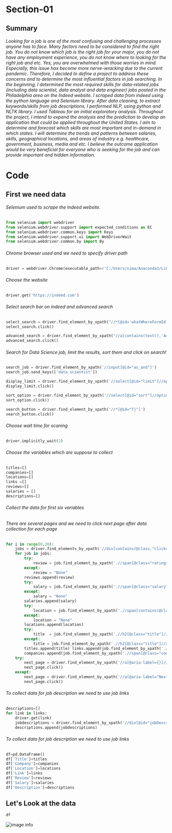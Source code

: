 # Section-01

## Summary
###### Looking for a job is one of the most confusing and challenging processes anyone has to face. Many factors need to be considered to find the right job. You do not know which job is the right job for your major, you do not have any employment experience, you do not know where to looking for the right job and etc. Yes, you are overwhelmed with those worries in mind.  Especially, this issue has become more nerve-wracking due to the current pandemic. Therefore, I decided to define a project to address these concerns and to determine the most influential factors in job searching.  In the beginning, I  determined the most required skills for data-related jobs (including data scientist, data analyst and data engineer) jobs posted in the Philadelphia area on the Indeed website.  I scraped data from indeed using the python language and Selenium library.  After data cleaning, to extract keywords/skills from job descriptions, I performed NLP, using python and NLTK library. I used Tableau for an initial exploratory analysis.  Throughout the project, I intend to expand the analysis and the prediction to develop an application that could be applied throughout the United States. I aim to determine and forecast which skills are most important and in-demand in which states.   I will determine the trends and patterns between salaries, skills, geographical locations, and areas of industry e.g. healthcare, government, business, media and etc. I believe the outcome application would be very beneficial for everyone who is seeking for the job and can provide important and hidden information. 
# Code
## First we need data
###### Selenium used to scrape the Indeed website.
```python
from selenium import webdriver
from selenium.webdriver.support import expected_conditions as EC
from selenium.webdriver.common.keys import Keys
from selenium.webdriver.support.ui import WebDriverWait
from selenium.webdriver.common.by import By
```
###### Chrome browser used and we need to specify driver path
```python
driver = webdriver.Chrome(executable_path=r'C:/Users/nima/Anaconda3/Lib/site-packages/selenium/webdriver/chromedriver.exe')
```
###### Choose the website
```python
driver.get('https://indeed.com')
```
###### Select search bar on indeed and advanced search
```python
select_search = driver.find_element_by_xpath("//*[@id='whatWhereFormId']/div[3]/button")
select_search.click()

advanced_search = driver.find_element_by_xpath("//a[contains(text(),'Advanced Job Search')]")
advanced_search.click()
```
###### Search for Data Science job, limit the results, sort them and click on search!
```python
search_job = driver.find_element_by_xpath('//input[@id="as_and"]')
search_job.send_keys(['data scientist'])

display_limit = driver.find_element_by_xpath('//select[@id="limit"]//option[@value="20"]')
display_limit.click()

sort_option = driver.find_element_by_xpath('//select[@id="sort"]//option[@value="date"]')
sort_option.click()

search_button = driver.find_element_by_xpath('//*[@id="fj"]')
search_button.click()
```
###### Choose wait time for scaning
```python
driver.implicitly_wait(2) 
```
###### Choose the variables which are suppose to collect
```python
titles=[]
companies=[]
locations=[]
links =[]
reviews=[]
salaries = []
descriptions=[] 
```
###### Collect the data for first six variables
###### There are several pages and we need to click next page after data collection for each page
```python
for i in range(0,20):    
    jobs = driver.find_elements_by_xpath('//div[contains(@class,"clickcard")]')    
    for job in jobs:    
        try:
            review = job.find_element_by_xpath('.//span[@class="ratingsContent"]').text
        except:
            review = "None"
        reviews.append(review)
        try:
            salary = job.find_element_by_xpath('.//span[@class="salaryText"]').text
        except:
            salary = "None"   
        salaries.append(salary)
        try:
            location = job.find_element_by_xpath('.//span[contains(@class,"location")]').text
        except:
            location = "None"     
        locations.append(location)
        try:
            title  = job.find_element_by_xpath('.//h2[@class="title"]//a').text
        except:
            title = job.find_element_by_xpath('.//h2[@class="title"]//a').get_attribute(name="title")
        titles.append(title) links.append(job.find_element_by_xpath('.//h2[@class="title"]//a').get_attribute(name="href"))
        companies.append(job.find_element_by_xpath('.//span[@class="company"]').text)
    try:
        next_page = driver.find_element_by_xpath('//a[@aria-label={}]//span[@class="pn"]'.format(i+2))
        next_page.click()
    except:
        next_page = driver.find_element_by_xpath('//a[@aria-label="Next"]//span[@class="np"]')
        next_page.click()       
```
###### To collect data for job description we need to use job links
```python
descriptions=[]
for link in links:
    driver.get(link)
    jobdescriptions = driver.find_element_by_xpath('//div[@id="jobDescriptionText"]').text
    descriptions.append(jobdescriptions)
```
###### To collect data for job description we need to use job links
```python
df=pd.DataFrame()
df['Title']=titles
df['Company']=companies
df['Location']=locations
df['Link']=links
df['Review']=reviews
df['Salary']=salaries
df['Description']=descriptions
```
## Let's Look at the data
```python
df
```
![image info](./pictures/table01.png)
